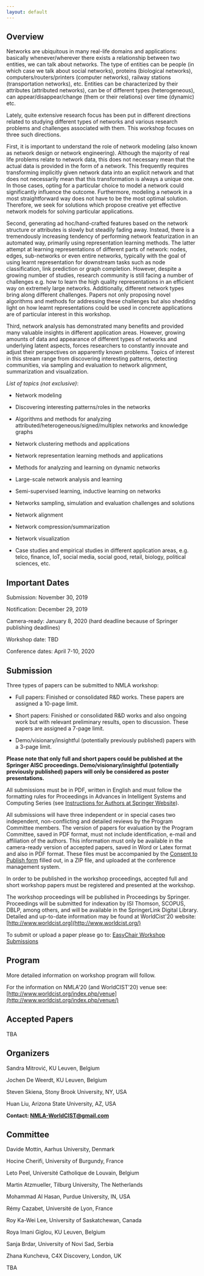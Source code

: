 ```yaml
---
layout: default
---
```


<!---
Text can be **bold**, _italic_, or ~~strikethrough~~.

[Link to another page](./another-page.html).

-->

## <a name="Overview"></a> Overview

<!---
> This is a blockquote following a header.
>
> When something is important enough, you do it even if the odds are not in your favor.
-->

Networks are ubiquitous in many real-life domains and applications: basically whenever/wherever there exists a relationship between two entities, we can talk about networks. The type of entities can be people (in which case we talk about social networks), proteins (biological networks), computers/routers/printers (computer networks), railway stations (transportation networks), etc. Entities can 
be characterized by their attributes (attributed networks), can be of different types (heterogeneous), can appear/disappear/change (them or their relations) over time (dynamic) etc.

Lately, quite extensive research focus has been put in different directions related to studying different types of networks and various research problems and challenges associated with them. This workshop focuses on three such directions.

First, it is important to understand the role of network modeling (also known as network design or network engineering). Although the 
majority of real life problems relate to network data, this does not necessary mean that the actual data is provided in the form of a network. This frequently requires transforming implicitly given network data into an explicit network and that does not necessarily mean that this transformation is always a unique one. In those cases, opting for a particular choice to model a network could significantly influence the outcome. Furthermore, modeling a network in a most straightforward way does not have to be the most optimal solution. Therefore, we seek for solutions which propose creative yet effective network models for solving particular applications. 

Second, generating ad hoc/hand-crafted features based on the network structure or attributes is slowly but steadily fading away. Instead, there is a tremendously increasing tendency of performing network featurization in an automated way, primarily using representation learning methods. The latter attempt at learning representations of different parts of network: nodes, edges, sub-networks or even entire networks, typically with the goal of using learnt representation for downstream tasks such as node classification, link prediction or graph completion. However, despite a growing number of studies, research community is still facing a number of challenges e.g. how to learn the high quality representations in an efficient way on extremely large networks. Additionally, different network types bring along different challenges. Papers not only proposing novel algorithms and methods for addressing these challenges but also shedding light on how learnt representations could be used in concrete applications are of particular interest in this workshop. 

Third, network analysis has demonstrated many benefits and provided many valuable insights in different application areas. However, growing amounts of data and appearance of different types of networks and underlying latent aspects, forces researchers to constantly innovate and adjust their perspectives on apparently known problems. Topics of interest in this stream range from discovering interesting patterns, detecting communities, via sampling and evaluation to network alignment, summarization and visualization.


_List of topics (not exclusive)_: 

* Network	modeling

* Discovering	interesting	patterns/roles in	the	networks

* Algorithms and methods for analyzing attributed/heterogeneous/signed/multiplex networks and knowledge graphs	

* Network	clustering methods and applications

* Network	representation learning methods	and	applications

* Methods	for	analyzing	and	learning on dynamic	networks

* Large-scale	network	analysis and learning

* Semi-supervised	learning, inductive	learning on networks

* Networks sampling, simulation and evaluation challenges and solutions

* Network	alignment	

* Network	compression/summarization

* Network	visualization

* Case studies and empirical studies in different	application	areas, e.g.	telco, finance, IoT, social	media, social	good,	retail,	biology,	political	sciences,	etc.

## <a name="Important Dates"></a> Important Dates

Submission: November 30, 2019 

Notification: December 29, 2019

Camera-ready: January 8, 2020 (hard deadline because of Springer publishing deadlines)

Workshop date: TBD

Conference dates: April 7-10, 2020

## <a name="Submission"></a> Submission

Three types of papers can be submitted to NMLA workshop: 

* Full papers: Finished or consolidated R&D works. These papers are assigned a 10-page limit.

* Short papers: Finished or consolidated R&D works and also ongoing work but with relevant preliminary results, open to discussion. These papers are assigned a 7-page limit.

* Demo/visionary/insightful (potentially previously published) papers with a 3-page limit.

**Please note that only full and short papers could be published at the Springer AISC proceedings. Demo/visionary/insightful (potentially previously published) papers will only be considered as poster presentations.**

All submissions must be in PDF, written in English and must follow the formatting rules for Proceedings in Advances in Intelligent Systems and Computing Series (see [Instructions for Authors at Springer Website](https://www.springer.com/us/authors-editors/conference-proceedings/conference-proceedings-guidelines)).

<!---
The version of papers for evaluation by the Program Committee, saved in PDF format, must not include identification, e-mail and affiliation of the authors. This information must only be available in the camera-ready version of accepted papers, saved in Word or Latex format and also in PDF format. 
-->


All submissions will have three independent or in special cases two independent, non-conflicting and detailed reviews by the Program Committee members. The version of papers for evaluation by the Program Committee, saved in PDF format, must not include identification, e-mail and affiliation of the authors. This information must only be available in the camera-ready version of accepted papers, saved in Word or Latex format and also in PDF format. These files must be accompanied by the [Consent to Publish form](http://www.worldcist.org/copyright.pdf) filled out, in a ZIP file, and uploaded at the conference management system.

In order to be published in the workshop proceedings, accepted full and short workshop papers must be registered and presented at the workshop. 
<!---
Camera-ready version of accepted papers must include identification, e-mail and affiliation of the authors and it must be accompanied by the Consent to Publish form filled out, in a ZIP file, and uploaded at the conference management system.
-->

The workshop proceedings will be published in Proceedings by Springer. Proceedings will be submitted for indexation by ISI Thomson, SCOPUS, DBLP, among others, and will be available in the SpringerLink Digital Library. Detailed and up-to-date information may be found at WorldCist'20 website:
[http://www.worldcist.org](http://www.worldcist.org/)

To submit or upload a paper please go to: [EasyChair Workshop Submissions](https://easychair.org/conferences/?conf=worldcistworkshops2020)


## <a name="Program"></a> Program

More detailed information on workshop program will follow.

For the information on NMLA'20 (and WorldCIST'20) venue see: [http://www.worldcist.org/index.php/venue](http://www.worldcist.org/index.php/venue/)


## <a name="Accepted Papers"></a> Accepted Papers
TBA

## <a name="Organizers"></a> Organizers
Sandra	Mitrović, KU Leuven, Belgium

Jochen De Weerdt, KU Leuven, Belgium

Steven Skiena, Stony Brook University, NY, USA

Huan Liu, Arizona State University, AZ, USA



**Contact: <a href="mailto:NMLA-WorldCIST@gmail.com">NMLA-WorldCIST@gmail.com</a>**


## <a name="Committee"></a> Committee

Davide	Mottin,	Aarhus	University,	Denmark

Hocine	Cherifi,	University	of	Burgundy,	France

Leto	Peel,	Université	Catholique	de	Louvain, Belgium

Martin	Atzmueller,	Tilburg	University,	The	Netherlands

Mohammad	Al	Hasan,	Purdue	University,	IN,	USA

Rémy Cazabet,	Université	de	Lyon,	France

Roy	Ka-Wei	Lee,	University	of	Saskatchewan,	Canada

Roya	Imani	Giglou,	KU	Leuven,	Belgium

Sanja	Brdar,	University	of	Novi	Sad, Serbia

<!---
Sanja	Šćepanović,	Bell Labs	Cambridge, UK	
-->
Zhana	Kuncheva,	C4X	Discovery,	London,	UK

TBA

<!---
Huijuan	Wang,	Delft	University	of	Technology,	The	Netherlands
Eric	Cambria,	Nanyang	Technoological	University,	Singapore
Aleksandar	Bojchevski,	Technical	University	Munich,	Germany
Brian	Keegan,	University	of	Colorado	Boulder,	CO,	USA
Palash	Goyal,	University	of	Southern	California,	CA,	USA
Barbara	Poblete,	University	of		Chile,	Chile
Aris	Anagnostopoulos,	Sapienza	University	of	Rome,	Italy
Jan	Ramon,	INRIA,	France
Polina	Rosenshtein,	Aalto	University,	Finland
Junting	Ye, Facebook,	CA,	USA
Nicolas	Kourtellis,	Telefonica	Research,	Spain
-->

<!---
## <a name="Venue"></a> Venue
Budva, Montenegro
## <a name="Contact"></a> Contact

### Header 3

```js
// Javascript code with syntax highlighting.
var fun = function lang(l) {
  dateformat.i18n = require('./lang/' + l)
  return true;
}
```

```ruby
# Ruby code with syntax highlighting
GitHubPages::Dependencies.gems.each do |gem, version|
  s.add_dependency(gem, "= #{version}")
end
```

#### Header 4

*   This is an unordered list following a header.
*   This is an unordered list following a header.
*   This is an unordered list following a header.

##### Header 5

1.  This is an ordered list following a header.
2.  This is an ordered list following a header.
3.  This is an ordered list following a header.

###### Header 6

| head1        | head two          | three |
|:-------------|:------------------|:------|
| ok           | good swedish fish | nice  |
| out of stock | good and plenty   | nice  |
| ok           | good `oreos`      | hmm   |
| ok           | good `zoute` drop | yumm  |

### There's a horizontal rule below this.

* * *

### Here is an unordered list:

*   Item foo
*   Item bar
*   Item baz
*   Item zip

### And an ordered list:

1.  Item one
1.  Item two
1.  Item three
1.  Item four

### And a nested list:

- level 1 item
  - level 2 item
  - level 2 item
    - level 3 item
    - level 3 item
- level 1 item
  - level 2 item
  - level 2 item
  - level 2 item
- level 1 item
  - level 2 item
  - level 2 item
- level 1 item

### Small image

![Octocat](https://github.githubassets.com/images/icons/emoji/octocat.png)

### Large image

![Branching](https://guides.github.com/activities/hello-world/branching.png)


### Definition lists can be used with HTML syntax.

<dl>
<dt>Name</dt>
<dd>Godzilla</dd>
<dt>Born</dt>
<dd>1952</dd>
<dt>Birthplace</dt>
<dd>Japan</dd>
<dt>Color</dt>
<dd>Green</dd>
</dl>




```
Long, single-line code blocks should not wrap. They should horizontally scroll if they are too long. This line should be long enough to demonstrate this.
```

```
The final element.
```
-->
